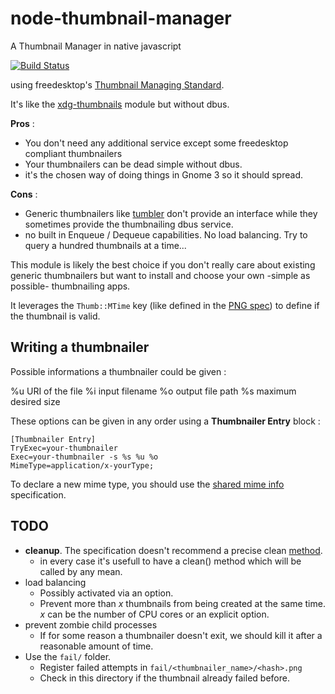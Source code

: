 # node-thumbnail-manager

A Thumbnail Manager in native javascript

[![Build Status](https://travis-ci.org/Holusion/node-thumbnail-manager.svg?branch=master)](https://travis-ci.org/Holusion/node-thumbnail-manager)


using freedesktop's [Thumbnail Managing Standard](http://specifications.freedesktop.org/thumbnail-spec/thumbnail-spec-latest.html).

It's like the [xdg-thumbnails](https://www.npmjs.com/package/xdg-thumbnails) module but without dbus.

**Pros** :
- You don't need any additional service except some freedesktop compliant thumbnailers
- Your thumbnailers can be dead simple without dbus.
- it's the chosen way of doing things in Gnome 3 so it should spread.

**Cons** :
- Generic thumbnailers like [tumbler](https://github.com/nemomobile/tumbler) don't provide an interface while they sometimes provide the thumbnailing dbus service.
- no built in Enqueue / Dequeue capabilities. No load balancing. Try to query a hundred thumbnails at a time...

This module is likely the best choice if you don't really care about existing generic thumbnailers but want to install and choose your own -simple as possible- thumbnailing apps.

It leverages the ```Thumb::MTime``` key (like defined in the [PNG spec](http://www.w3.org/TR/PNG/#C.tEXt)) to define if the thumbnail is valid.

## Writing a thumbnailer

Possible informations a thumbnailer could be given :

%u URI of the file
%i input filename
%o output file path
%s maximum desired size

These options can be given in any order using a **Thumbnailer Entry** block :

    [Thumbnailer Entry]
    TryExec=your-thumbnailer
    Exec=your-thumbnailer -s %s %u %o
    MimeType=application/x-yourType;

To declare a new mime type, you should use the [shared mime info](http://www.freedesktop.org/wiki/Specifications/shared-mime-info-spec/) specification.

## TODO

- **cleanup**. The specification doesn't recommend a precise clean [method](http://specifications.freedesktop.org/thumbnail-spec/thumbnail-spec-latest.html#DELETE).
  - in every case it's usefull to have a clean() method which will be called by any mean.
- load balancing
  - Possibly activated via an option.
  - Prevent more than *x* thumbnails from being created at the same time. *x* can be the number of CPU cores or an explicit option.
- prevent zombie child processes
  - If for some reason a thumbnailer doesn't exit, we should kill it after a reasonable amount of time.
- Use the ```fail/``` folder.
  - Register failed attempts in ```fail/<thumbnailer_name>/<hash>.png```
  - Check in this directory if the thumbnail already failed before.
